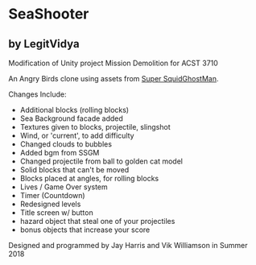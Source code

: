 # SeaShooter
## by LegitVidya

Modification of Unity project Mission Demolition for ACST 3710

An Angry Birds clone using assets from [Super SquidGhostMan](https://github.com/Narwher/Super-SquidGhostMan).

Changes Include:
  * Additional blocks (rolling blocks)
  * Sea Background facade added
  * Textures given to blocks, projectile, slingshot
  * Wind, or 'current', to add difficulty
  * Changed clouds to bubbles
  * Added bgm from SSGM
  * Changed projectile from ball to golden cat model
  * Solid blocks that can't be moved
  * Blocks placed at angles, for rolling blocks
  * Lives / Game Over system
  * Timer (Countdown)
  * Redesigned levels
  * Title screen w/ button
  * hazard object that steal one of your projectiles
  * bonus objects that increase your score
  
Designed and programmed by Jay Harris and Vik Williamson in Summer 2018
